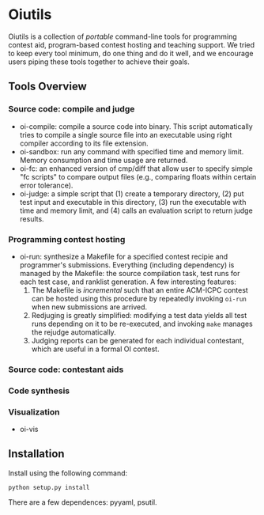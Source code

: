 Oiutils
=======
Oiutils is a collection of *portable* command-line tools for programming contest aid, program-based contest hosting and teaching support. We tried to keep every tool minimum, do one thing and do it well, and we encourage users piping these tools together to achieve their goals.

## Tools Overview

### Source code: compile and judge

* oi-compile: compile a source code into binary. This script automatically tries to compile a single source file  into an executable using right compiler according to its file extension.
* oi-sandbox: run any command with specified time and memory limit. Memory consumption and time usage are returned.
* oi-fc: an enhanced version of cmp/diff that allow user to specify simple "fc scripts" to compare output files (e.g., comparing floats within certain error tolerance).
* oi-judge: a simple script that (1) create a temporary directory, (2) put test input and executable in this directory, (3) run the executable with time and memory limit, and (4) calls an evaluation script to return judge results.

### Programming contest hosting
* oi-run: synthesize a Makefile for a specified contest recipie and programmer's submissions. Everything (including dependency) is managed by the Makefile: the source compilation task, test runs for each test case, and ranklist generation. A few interesting features:
	1. The Makefile is *incremental* such that an entire ACM-ICPC  contest can be hosted using this procedure by repeatedly invoking `oi-run` when new submissions are arrived.
	2. Redjuging is greatly simplified: modifying a test data yields all test runs depending on it to be re-executed, and invoking `make` manages the rejudge automatically.
	3. Judging reports can be generated for each individual contestant, which are useful in a formal OI contest.  

### Source code: contestant aids

### Code synthesis

### Visualization
* oi-vis

## Installation

Install using the following command:

	python setup.py install

There are a few dependences: pyyaml, psutil.